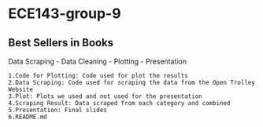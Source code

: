 # ECE143-group-9
## Best Sellers in Books

Data Scraping - Data Cleaning - Plotting - Presentation

	1.Code for Plotting: Code used for plot the results
	2.Data Scraping: Code used for scraping the data from the Open Trolley Website
	3.Plot: Plots we used and not used for the presentation
	4.Scraping Result: Data scraped from each category and combined
	5.Presentation: Final slides
	6.README.md
